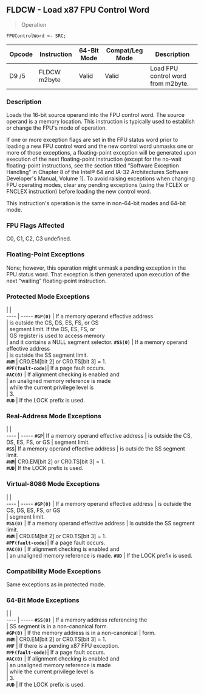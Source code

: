 ## FLDCW - Load x87 FPU Control Word

> Operation

``` slim
FPUControlWord <- SRC;

```

 Opcode| Instruction | 64-Bit Mode| Compat/Leg Mode| Description                       
 ---  | --- | --- | --- | ---
 D9 /5 | FLDCW m2byte| Valid      | Valid          | Load FPU control word from m2byte.

### Description
Loads the 16-bit source operand into the FPU control word. The source operand
is a memory location. This instruction is typically used to establish or change
the FPU's mode of operation.

If one or more exception flags are set in the FPU status word prior to loading
a new FPU control word and the new control word unmasks one or more of those
exceptions, a floating-point exception will be generated upon execution of the
next floating-point instruction (except for the no-wait floating-point instructions,
see the section titled “Software Exception Handling” in Chapter 8 of the Intel®
64 and IA-32 Architectures Software Developer's Manual, Volume 1). To avoid
raising exceptions when changing FPU operating modes, clear any pending exceptions
(using the FCLEX or FNCLEX instruction) before loading the new control word.

This instruction's operation is the same in non-64-bit modes and 64-bit mode.



### FPU Flags Affected
C0, C1, C2, C3 undefined.


### Floating-Point Exceptions
None; however, this operation might unmask a pending exception in the FPU status
word. That exception is then generated upon execution of the next “waiting”
floating-point instruction.


### Protected Mode Exceptions
   | |  
---- | -----
 **``#GP(0)``**         | If a memory operand effective address   
                | is outside the CS, DS, ES, FS, or GS    
                | segment limit. If the DS, ES, FS, or    
                | GS register is used to access memory    
                | and it contains a NULL segment selector.
 **``#SS(0)``**         | If a memory operand effective address   
                | is outside the SS segment limit.        
 **``#NM``**            | CR0.EM[bit 2] or CR0.TS[bit 3] = 1.     
 **``#PF(fault-code)``**| If a page fault occurs.                 
 **``#AC(0)``**         | If alignment checking is enabled and    
                | an unaligned memory reference is made   
                | while the current privilege level is    
                | 3.                                      
 **``#UD``**            | If the LOCK prefix is used.             

### Real-Address Mode Exceptions
   | |  
---- | -----
 **``#GP``**| If a memory operand effective address
    | is outside the CS, DS, ES, FS, or GS 
    | segment limit.                       
 **``#SS``**| If a memory operand effective address
    | is outside the SS segment limit.     
 **``#NM``**| CR0.EM[bit 2] or CR0.TS[bit 3] = 1.  
 **``#UD``**| If the LOCK prefix is used.          

### Virtual-8086 Mode Exceptions
   | |  
---- | -----
 **``#GP(0)``**         | If a memory operand effective address 
                | is outside the CS, DS, ES, FS, or GS  
                | segment limit.                        
 **``#SS(0)``**         | If a memory operand effective address 
                | is outside the SS segment limit.      
 **``#NM``**            | CR0.EM[bit 2] or CR0.TS[bit 3] = 1.   
 **``#PF(fault-code)``**| If a page fault occurs.               
 **``#AC(0)``**         | If alignment checking is enabled and  
                | an unaligned memory reference is made.
 **``#UD``**            | If the LOCK prefix is used.           

### Compatibility Mode Exceptions
Same exceptions as in protected mode.


### 64-Bit Mode Exceptions
   | |  
---- | -----
 **``#SS(0)``**         | If a memory address referencing the        
                | SS segment is in a non-canonical form.     
 **``#GP(0)``**         | If the memory address is in a non-canonical
                | form.                                      
 **``#NM``**            | CR0.EM[bit 2] or CR0.TS[bit 3] = 1.        
 **``#MF``**            | If there is a pending x87 FPU exception.   
 **``#PF(fault-code)``**| If a page fault occurs.                    
 **``#AC(0)``**         | If alignment checking is enabled and       
                | an unaligned memory reference is made      
                | while the current privilege level is       
                | 3.                                         
 **``#UD``**            | If the LOCK prefix is used.                
